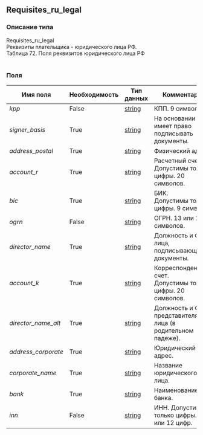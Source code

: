
## Requisites_ru_legal

### Описание типа
Requisites_ru_legal<br/>Реквизиты плательщика - юридического лица РФ.<br/>Таблица 72. Поля реквизитов юридического лица РФ<br/><br/>
### Поля

| Имя поля | Необходимость | Тип данных | Комментарий |
|---|---|---|---|
|*kpp*|False|[string](/docs/types/string.md)|КПП. 9 символов.<br/>|
|*signer_basis*|True|[string](/docs/types/string.md)|На основании чего имеет право подписывать документы.<br/>|
|*address_postal*|True|[string](/docs/types/string.md)|Физический адрес.<br/>|
|*account_r*|True|[string](/docs/types/string.md)|Расчетный счет.<br/>Допустимы только цифры. 20 символов.<br/>|
|*bic*|True|[string](/docs/types/string.md)|БИК.<br/>Допустимы только цифры. 9 символов.<br/>|
|*ogrn*|False|[string](/docs/types/string.md)|ОГРН. 13 или 15 символов.<br/>|
|*director_name*|True|[string](/docs/types/string.md)|Должность и ФИО лица, подписывающего документы.<br/>|
|*account_k*|True|[string](/docs/types/string.md)|Корреспондентский счет.<br/>Допустимы только цифры. 20 символов.<br/>|
|*director_name_alt*|True|[string](/docs/types/string.md)|Должность и ФИО представителя юр. лица (в родительном падеже).<br/>|
|*address_corporate*|True|[string](/docs/types/string.md)|Юридический адрес.<br/>|
|*corporate_name*|True|[string](/docs/types/string.md)|Название юридического лица.<br/>|
|*bank*|True|[string](/docs/types/string.md)|Наименование банка.<br/>|
|*inn*|False|[string](/docs/types/string.md)|ИНН. Допустимы только цифры. 10 или 12 цифр.<br/>|
